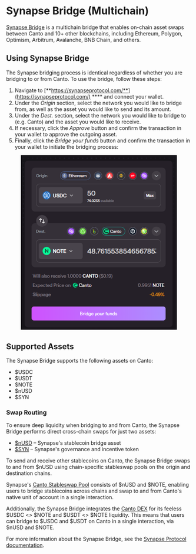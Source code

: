 # Synapse Bridge (Multichain)

[Synapse Bridge](https://synapseprotocol.com/) is a multichain bridge that enables on-chain asset swaps between Canto and 10+ other blockchains, including Ethereum, Polygon, Optimism, Arbitrum, Avalanche, BNB Chain, and others.

## Using Synapse Bridge

The Synapse bridging process is identical regardless of whether you are bridging to or from Canto. To use the bridge, follow these steps:

1. Navigate to [**https://synapseprotocol.com/**](https://synapseprotocol.com/) **** and connect your wallet.
2. Under the _Origin_ section, select the network you would like to bridge from, as well as the asset you would like to send and its amount.
3. Under the _Dest._ section, select the network you would like to bridge to (e.g. Canto) and the asset you would like to receive.
4. If necessary, click the _Approve_ button and confirm the transaction in your wallet to approve the outgoing asset.
5. Finally, click the _Bridge your funds_ button and confirm the transaction in your wallet to initiate the bridging process:

<figure><img src="../../.gitbook/assets/canto-bridge.png" alt=""><figcaption></figcaption></figure>

## Supported Assets

The Synapse Bridge supports the following assets on Canto:

* $USDC
* $USDT
* $NOTE
* $nUSD
* $SYN

### Swap Routing

To ensure deep liquidity when bridging to and from Canto, the Synapse Bridge performs direct cross-chain swaps for just two assets:

* [$nUSD](https://docs.synapseprotocol.com/reference/faq#synapse-bridge) – Synapse's stablecoin bridge asset
* [$SYN](https://docs.synapseprotocol.com/reference/faq#the-syn-token) – Synapse's governance and incentive token

To send and receive other stablecoins on Canto, the Synapse Bridge swaps to and from $nUSD using chain-specific stableswap pools on the origin and destination chains.

Synapse's [Canto Stableswap Pool](https://synapseprotocol.com/pools/canto2pool) consists of $nUSD and $NOTE, enabling users to bridge stablecoins across chains and swap to and from Canto's native unit of account in a single interaction.

Additionally, the Synapse Bridge integrates the [Canto DEX](../../overview/canto-dex.md) for its feeless $USDC <> $NOTE and $USDT <> $NOTE liquidity. This means that users can bridge to $USDC and $USDT on Canto in a single interaction, via $nUSD and $NOTE.

For more information about the Synapse Bridge, see the [Synapse Protocol documentation](https://docs.synapseprotocol.com/).
